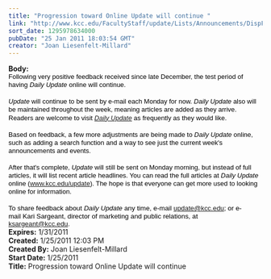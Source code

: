 ```yaml
---
title: "Progression toward Online Update will continue "
link: "http://www.kcc.edu/FacultyStaff/update/Lists/Announcements/DispForm.aspx?ID=83"
sort_date: 1295978634000
pubDate: "25 Jan 2011 18:03:54 GMT"
creator: "Joan Liesenfelt-Millard"
---
```


<div><b>Body:</b> <div class=ExternalClassDABF49514436431CACC5D5998116DFF9><div>
<p class=MsoNormal style="margin:0in 0in 0pt"><span style="color:black;line-height:115%;font-family:'Arial','sans-serif'"><font size=2>Following very positive feedback received since late December, the test period of having <em><span style="font-family:'Arial','sans-serif'">Daily Update</span></em> online will continue.     </font></span></p>
<p class=MsoNormal style="margin:0in 0in 0pt"><span style="color:black;line-height:115%;font-family:'Arial','sans-serif'"><font size=2></font></span> </p>
<p class=MsoNormal style="margin:0in 0in 0pt"><span style="color:black;line-height:115%;font-family:'Arial','sans-serif'"><font size=2><em><span style="font-family:'Arial','sans-serif'">Update</span></em> will continue to be sent by e-mail each Monday for now. <em><span style="font-family:'Arial','sans-serif'">Daily</span></em> <em><span style="font-family:'Arial','sans-serif'">Update</span></em> also will be maintained throughout the week, meaning articles are added as they arrive. Readers are welcome to visit <em><span style="font-family:'Arial','sans-serif'"><a href="http://r20.rs6.net/tn.jsp?llr=tcchpwn6&amp;et=1104281147457&amp;s=0&amp;e=0011OXSnTPgierRVvPy7w0gvg3RFWgNa5uOBWRTuf_QXSDOEcvhouUoYP4Fs_XunTcOLUib3sZyi8bSWY8dYWh1Tu02i6gmefdKH4P38MbCSRSs1WXw1-0ePkqWUjw5pCsH5h1eNXtmPD-sBWZOovrGlojMe7T1o5Vm" target="_blank" shape=rect>Daily Update</a></span></em> as frequently as they would like.    </font></span></p>
<p class=MsoNormal style="margin:0in 0in 0pt"><span style="color:black;line-height:115%;font-family:'Arial','sans-serif'"><font size=2></font></span> </p>
<p class=MsoNormal style="margin:0in 0in 0pt"><span style="color:black;line-height:115%;font-family:'Arial','sans-serif'"><font size=2>Based on feedback, a few more adjustments are being made to <em><span style="font-family:'Arial','sans-serif'">Daily Update</span></em> online, such as adding a search function and a way to see just the current week's announcements and events.     </font></span></p>
<p class=MsoNormal style="margin:0in 0in 0pt"><span style="color:black;line-height:115%;font-family:'Arial','sans-serif'"><font size=2></font></span> </p>
<p class=MsoNormal style="margin:0in 0in 0pt"><span style="color:black;line-height:115%;font-family:'Arial','sans-serif'"><font size=2>After that's complete, <em><span style="font-family:'Arial','sans-serif'">Update</span></em> will still be sent on Monday morning, but instead of full articles, it will list recent article headlines. You can read the full articles at <em><span style="font-family:'Arial','sans-serif'">Daily Update</span></em> online (</font><a href="http://r20.rs6.net/tn.jsp?llr=tcchpwn6&amp;et=1104281147457&amp;s=0&amp;e=0011OXSnTPgierRVvPy7w0gvg3RFWgNa5uOBWRTuf_QXSDOEcvhouUoYP4Fs_XunTcOLUib3sZyi8bSWY8dYWh1TgUWLWE31e3yQdlJBqmVgEA=" target="_blank" shape=rect><font size=2>www.kcc.edu/update</font></a><font size=2>). The hope is that everyone can get more used to looking online for information.    </font></span></p>
<p class=MsoNormal style="margin:0in 0in 0pt"><span style="color:black;line-height:115%;font-family:'Arial','sans-serif'"><font size=2></font></span> </p>
<p class=MsoNormal style="margin:0in 0in 0pt"><span style="font-size:10pt;color:black;line-height:115%;font-family:'Arial','sans-serif'">To share feedback about <em><span style="font-family:'Arial','sans-serif'">Daily Update</span></em> any time, e-mail <a href="mailto:update@kcc.edu" target="_blank" shape=rect>update@kcc.edu</a>; or e-mail Kari Sargeant, director of marketing and public relations, at <a href="mailto:ksargeant@kcc.edu" target="_blank" shape=rect>ksargeant@kcc.edu</a>.     </span></p></div></div></div>
<div><b>Expires:</b> 1/31/2011</div>
<div><b>Created:</b> 1/25/2011 12:03 PM</div>
<div><b>Created By:</b> Joan Liesenfelt-Millard</div>
<div><b>Start Date:</b> 1/25/2011</div>
<div><b>Title:</b> Progression toward Online Update will continue </div>
